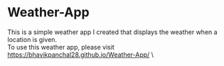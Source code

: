 # Weather-App

This is a simple weather app I created that displays the weather when a location is given.\
To use this weather app, please visit https://bhavikpanchal28.github.io/Weather-App/ \

